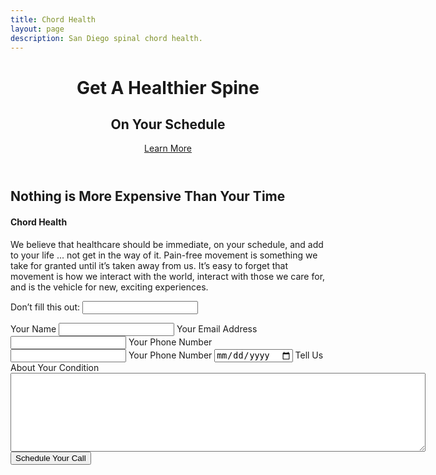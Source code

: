 ```yaml
---
title: Chord Health
layout: page
description: San Diego spinal chord health.
---
```


<!-- Chord Health Landing Page -->
<header id="chord-health">
  <div class="container">
    <div class="intro-text">
      <h1 class="intro-heading">Get A Healthier Spine</h1>
      <h2 class="intro-lead-in">On Your Schedule</h2>
      <a href="#location-content" class="page-scroll btn btn-xl">Learn More</a>
    </div>
  </div>
</header>
<section id="location-content">
  <div class="container">
    <div class="row">
      <div class="col-lg-7">
        <h2 class="section-heading">Nothing is More Expensive Than Your Time</h2>
        <h4 class="subheading">Chord Health</h4>
        <p class="text-muted">We believe that healthcare should be immediate, on your schedule, and add to your life ... not get in the way of it. Pain-free movement is something we take for granted until it’s taken away from us. It’s easy to forget that movement is how we interact with the world, interact with those we care for, and is the vehicle for new, exciting experiences.</p>
      </div>
      <div class="col-lg-5">
        <form name="chord-health-form" netlify>
          <!-- Netlify honeypot field -->
          <p class='hidden'>
            <label>Don’t fill this out: <input name='surname'></label>
          </p>
          <!-- Standard form fields -->
          <div class="control-group form-group">
            <!-- Name field -->
            <label for="name">Your Name</label>
            <input type="text" name="name" id="name" class="form-control" required>
            <!-- Email field -->
            <label for="email">Your Email Address</label>
            <input type="email" name="email" id="email" class="form-control" required>
            <!-- Phone field -->
            <label for="phone">Your Phone Number</label>
            <input type="phone" name="phone" id="phone" class="form-control" required>
            <!-- DOB field -->
            <label for="dob">Your Phone Number</label>
            <input type="date" name="DOB" id="dob" class="form-control" required>
            <!-- Textarea -->
            <label for="condition">Tell Us About Your Condition</label>
            <textarea name="condition" id="condition" class="form-control" maxlength="2000" rows="8" cols="80" required></textarea>
            <!-- Submit button -->
            <input type="submit" value="Schedule Your Call" class="btn btn-xl">
          </div>
        </form>
      </div>
    </div>
  </div>
</section>
